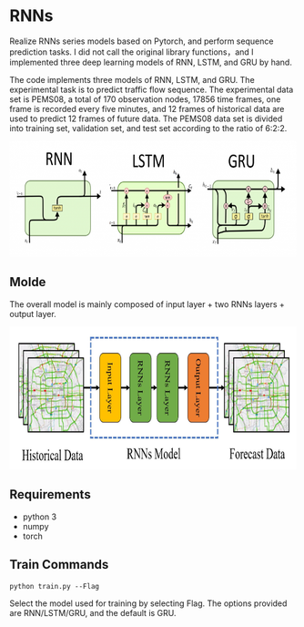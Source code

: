 # RNNs

Realize RNNs series models based on Pytorch, and perform sequence prediction tasks.  I did not call the original library functions，and I implemented three deep learning models of RNN, LSTM, and GRU by hand.

The code implements three models of RNN, LSTM, and GRU. The experimental task is to predict traffic flow sequence. The experimental data set is PEMS08, a total of 170 observation nodes, 17856 time frames, one frame is recorded every five minutes, and 12 frames of historical data are used to predict 12 frames of future data. The PEMS08 data set is divided into training set, validation set, and test set according to the ratio of 6:2:2.

<p align="center">
  <img width="676" height="203" src=./fig/RNNs.png>
</p>

## Molde

The overall model is mainly composed of input layer + two RNNs layers + output layer.

<p align="center">
  <img width="787" height="250" src=./fig/model.jpg>
</p>

## Requirements

- python 3
- numpy
- torch

## Train Commands

```
python train.py --Flag
```

Select the model used for training by selecting Flag. The options provided are RNN/LSTM/GRU, and the default is GRU.
